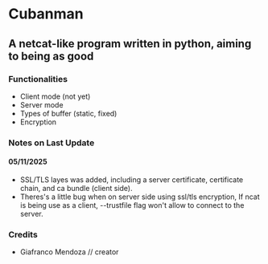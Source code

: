 <h1>Cubanman</h1>

<h2>A netcat-like program written in python, aiming to being as good</h2>

<h3>Functionalities</h3>

- Client mode (not yet)
- Server mode
- Types of buffer (static, fixed)
- Encryption

<h3>Notes on Last Update</h3>

<h4>05/11/2025</h4>

- SSL/TLS layes was added, including a server certificate, certificate chain, and ca bundle (client side).
- Theres's a little bug when on server side using ssl/tls encryption, If ncat is being use as a client, --trustfile flag won't allow to connect to the server.
<h3>Credits</h3>

- Giafranco Mendoza // creator
